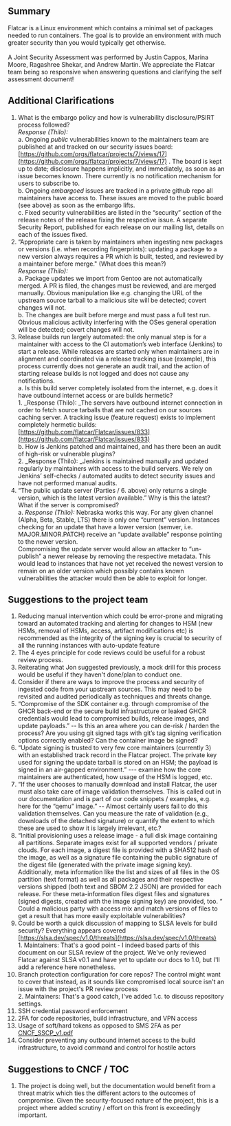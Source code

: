 
## Summary
Flatcar is a Linux environment which contains a minimal set of packages needed to run containers.  The goal is to provide an environment with much greater security than you would typically get otherwise.
<br/><br/>A Joint Security Assessment was performed by Justin Cappos, Marina Moore, Ragashree Shekar, and Andrew Martin.  We appreciate the Flatcar team being so responsive when answering questions and clarifying the self assessment document!

## Additional Clarifications



1. What is the embargo policy and how is vulnerability disclosure/PSIRT process followed? \
_Response (Thilo):_
    <br/>a. Ongoing _public_ vulnerabilities known to the maintainers team are published at and tracked on our security issues board: [https://github.com/orgs/flatcar/projects/7/views/17](https://github.com/orgs/flatcar/projects/7/views/17) . The board is kept up to date; disclosure happens implicitly, and immediately, as soon as an issue becomes known. There currently is no notification mechanism for users to subscribe to.
    <br/>b. Ongoing _embargoed_ issues are tracked in a private github repo all maintainers have access to. These issues are moved to the public board (see above) as soon as the embargo lifts.
    <br/>c. Fixed security vulnerabilities are listed in the “security” section of the release notes of the release fixing the respective issue. A separate Security Report, published for each release on our mailing list, details on each of the issues fixed.
3. “Appropriate care is taken by maintainers when ingesting new packages or versions (i.e. when recording fingerprints): updating a package to a new version always requires a PR which is built, tested, and reviewed by a maintainer before merge." (What does this mean?) \
_Response (Thilo):_
    <br/>a. Package updates we import from Gentoo are not automatically merged. A PR is filed, the changes must be reviewed, and are merged manually. Obvious manipulation like e.g. changing the URL of the upstream source tarball to a malicious site will be detected; covert changes will not.
    <br/>b. The changes are built before merge and must pass a full test run. Obvious malicious activity interfering with the OSes general operation will be detected; covert changes will not.
4. Release builds run largely automated: the only manual step is for a maintainer with access to the CI automation’s web interface (Jenkins) to start a release. While releases are started only when maintainers are in alignment and coordinated via a release tracking issue (example), this process currently does not generate an audit trail, and the action of starting release builds is not logged and does not cause any notifications.
   <br/> a. Is this build server completely isolated from the internet, e.g. does it have outbound internet access or are builds hermetic?
        <br/>1. _Response (Thilo): _The servers have outbound internet connection in order to fetch source tarballs that are not cached on our sources caching server. A tracking issue (feature request) exists to implement completely hermetic builds: [https://github.com/flatcar/Flatcar/issues/833](https://github.com/flatcar/Flatcar/issues/833) 
    <br/>b. How is Jenkins patched and maintained, and has there been an audit of high-risk or vulnerable plugins?
        <br/>2. _Response (Thilo): _Jenkins is maintained manually and updated regularly by maintainers with access to the build servers. We rely on Jenkins’ self-checks / automated audits to detect security issues and have not performed manual audits.
5. “The public update server (Parties / 6. above) only returns a single version, which is the latest version available.”  Why is this the latest?  What if the server is compromised?
    <br/>a. _Response (Thilo):_ Nebraska works this way. For any given channel (Alpha, Beta, Stable, LTS) there is only one “current” version. Instances checking for an update that have a lower version (semver, i.e. MAJOR.MINOR.PATCH) receive an “update available” response pointing to the newer version. \
Compromising the update server would allow an attacker to “un-publish” a newer release by removing the respective metadata. This would lead to instances that have not yet received the newest version to remain on an older version which possibly contains known vulnerabilities the attacker would then be able to exploit for longer.


## Suggestions to the project team



1. Reducing manual intervention which could be error-prone and migrating toward an automated tracking and alerting for changes to HSM (new HSMs, removal of HSMs, access, artifact modifications etc) is recommended as the integrity of the signing key is crucial to security of all the running instances with auto-update feature
2. The 4 eyes principle for code reviews could be useful for a robust review process. 
3. Reiterating what Jon suggested previously, a mock drill for this process would be useful if they haven't done/plan to conduct one.
4. Consider if there are ways to improve the process and security of ingested code from your upstream sources.  This may need to be revisited and audited periodically as techniques and threats change.
5. “Compromise of the SDK container e.g. through compromise of the GHCR back-end or the secure build infrastructure or leaked GHCR credentials would lead to compromised builds, release images, and update payloads.”  -- Is this an area where you can de-risk / harden the process?  Are you using git signed tags with git’s tag signing verification options correctly enabled? Can the container image be signed?
6. “Update signing is trusted to very few core maintainers (currently 3) with an established track record in the Flatcar project. The private key used for signing the update tarball is stored on an HSM; the payload is signed in an air-gapped environment.” --- examine how the core maintainers are authenticated, how usage of the HSM is logged, etc.
7. “If the user chooses to manually download and install Flatcar, the user must also take care of image validation themselves. This is called out in our documentation and is part of our code snippets / examples, e.g. here for the “qemu” image.”  -- Almost certainly users fail to do this validation themselves.  Can you measure the rate of validation (e.g., downloads of the detached signature) or quantify the extent to which these are used to show it is largely irrelevant, etc.?
8. “Initial provisioning uses a release image - a full disk image containing all partitions. Separate images exist for all supported vendors / private clouds. For each image, a digest file is provided with a SHA512 hash of the image, as well as a signature file containing the public signature of the digest file (generated with the private image signing key). Additionally, meta information like the list and sizes of all files in the OS partition (text format) as well as all packages and their respective versions shipped (both text and SBOM 2.2 JSON) are provided for each release. For these meta-information files digest files and signatures (signed digests, created with the image signing key) are provided, too.  “  Could a malicious party with access mix and match versions of files to get a result that has more easily exploitable vulnerabilities?
9. Could be worth a quick discussion of mapping to SLSA levels for build security? Everything appears covered [https://slsa.dev/spec/v1.0/threats](https://slsa.dev/spec/v1.0/threats)
    <br/>1. Maintainers: That's a good point - I indeed based parts of this document on our SLSA review of the project. We've only reviewed Flatcar against SLSA v0.1 and have yet to update our docs to 1.0, but I'll add a reference here nonetheless.
10. Branch protection configuration for core repos? The control might want to cover that instead, as it sounds like compromised local source isn't an issue with the project's PR review process
    <br/>2. Maintainers: That's a good catch, I've added 1.c. to discuss repository settings.
11. SSH credential password enforcement
12. 2FA for code repositories, build infrastructure, and VPN access
13. Usage of soft/hard tokens as opposed to SMS 2FA as per [CNCF_SSCP_v1.pdf](https://github.com/cncf/tag-security/blob/main/community/working-groups/supply-chain-security/supply-chain-security-paper/CNCF_SSCP_v1.pdf)
14. Consider preventing any outbound internet access to the build infrastructure, to avoid command and control for hostile actors


## Suggestions to CNCF / TOC



1. The project is doing well, but the documentation would benefit from a threat matrix which ties the different actors to the outcomes of compromise.  Given the security-focused nature of the project, this is a project where added scrutiny / effort on this front is exceedingly important.
